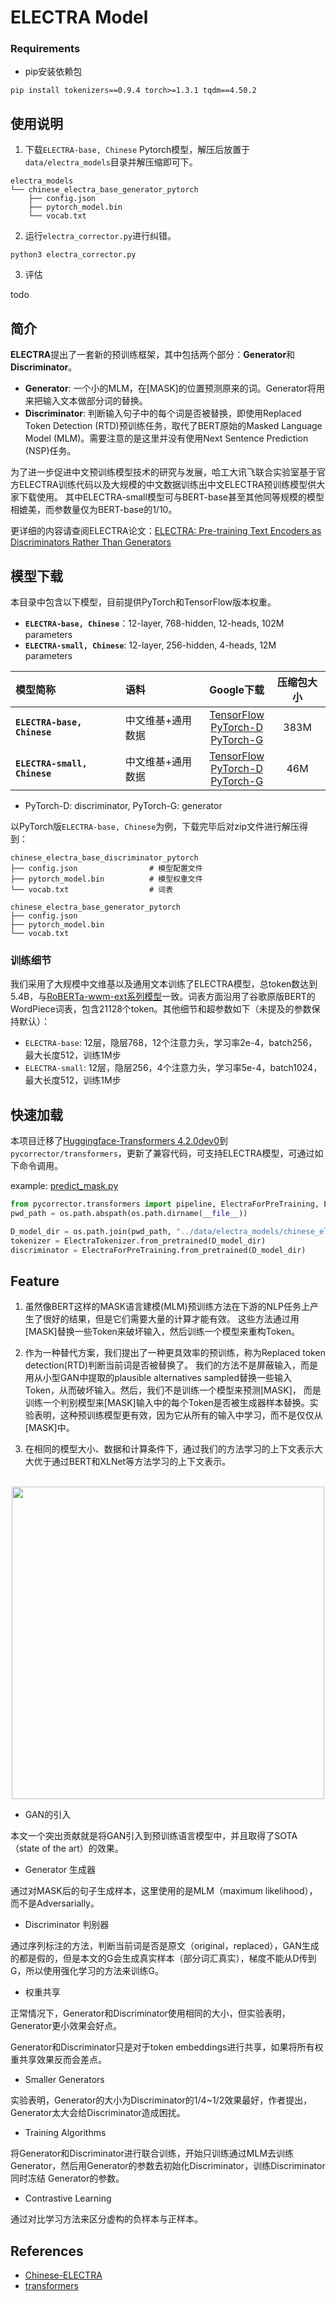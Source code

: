 # ELECTRA Model

### Requirements
* pip安装依赖包
```
pip install tokenizers==0.9.4 torch>=1.3.1 tqdm==4.50.2
```

## 使用说明


1. 下载`ELECTRA-base, Chinese` Pytorch模型，解压后放置于`data/electra_models`目录并解压缩即可下。
```
electra_models
└── chinese_electra_base_generator_pytorch
	├── config.json
	├── pytorch_model.bin
	└── vocab.txt
```

2. 运行`electra_corrector.py`进行纠错。
```
python3 electra_corrector.py
```

3. 评估

todo


## 简介
**ELECTRA**提出了一套新的预训练框架，其中包括两个部分：**Generator**和**Discriminator**。
- **Generator**: 一个小的MLM，在[MASK]的位置预测原来的词。Generator将用来把输入文本做部分词的替换。
- **Discriminator**: 判断输入句子中的每个词是否被替换，即使用Replaced Token Detection (RTD)预训练任务，取代了BERT原始的Masked Language Model (MLM)。需要注意的是这里并没有使用Next Sentence Prediction (NSP)任务。


为了进一步促进中文预训练模型技术的研究与发展，哈工大讯飞联合实验室基于官方ELECTRA训练代码以及大规模的中文数据训练出中文ELECTRA预训练模型供大家下载使用。
其中ELECTRA-small模型可与BERT-base甚至其他同等规模的模型相媲美，而参数量仅为BERT-base的1/10。

更详细的内容请查阅ELECTRA论文：[ELECTRA: Pre-training Text Encoders as Discriminators Rather Than Generators](https://openreview.net/pdf?id=r1xMH1BtvB)

## 模型下载
本目录中包含以下模型，目前提供PyTorch和TensorFlow版本权重。

* **`ELECTRA-base, Chinese`**：12-layer, 768-hidden, 12-heads, 102M parameters
* **`ELECTRA-small, Chinese`**: 12-layer, 256-hidden, 4-heads, 12M parameters


| 模型简称 | 语料 | Google下载 | 压缩包大小 |
| :------- | :--------- | :---------: | :---------: |
| **`ELECTRA-base, Chinese`** | 中文维基+通用数据 | [TensorFlow](https://drive.google.com/open?id=1FMwrs2weFST-iAuZH3umMa6YZVeIP8wD) <br/> [PyTorch-D](https://drive.google.com/open?id=1iBanmudRHLm3b4X4kL_FxccurDjL4RYe) <br/> [PyTorch-G](https://drive.google.com/open?id=1x-fcgS9GU8X51H1FFiqkh0RIDMGTTX7c) | 383M |
| **`ELECTRA-small, Chinese`** | 中文维基+通用数据 | [TensorFlow](https://drive.google.com/open?id=1uab-9T1kR9HgD2NB0Kz1JB_TdSKgJIds) <br/> [PyTorch-D](https://drive.google.com/open?id=1A1wdw41kOFC3n3AjfFTRZHQdjCL84bsg) <br/> [PyTorch-G](https://drive.google.com/open?id=1FpdHG2UowDTIepiuOiJOChrtwJSMQJ6N) | 46M |

* PyTorch-D: discriminator, PyTorch-G: generator

以PyTorch版`ELECTRA-base, Chinese`为例，下载完毕后对zip文件进行解压得到：
```
chinese_electra_base_discriminator_pytorch
├── config.json                # 模型配置文件
├── pytorch_model.bin          # 模型权重文件
└── vocab.txt                  # 词表

chinese_electra_base_generator_pytorch
├── config.json
├── pytorch_model.bin
└── vocab.txt
```

### 训练细节
我们采用了大规模中文维基以及通用文本训练了ELECTRA模型，总token数达到5.4B，与[RoBERTa-wwm-ext系列模型](https://github.com/ymcui/Chinese-BERT-wwm)一致。词表方面沿用了谷歌原版BERT的WordPiece词表，包含21128个token。其他细节和超参数如下（未提及的参数保持默认）：
- `ELECTRA-base`: 12层，隐层768，12个注意力头，学习率2e-4，batch256，最大长度512，训练1M步
- `ELECTRA-small`: 12层，隐层256，4个注意力头，学习率5e-4，batch1024，最大长度512，训练1M步


## 快速加载

本项目迁移了[Huggingface-Transformers 4.2.0dev0](https://github.com/huggingface/transformers)到`pycorrector/transformers`，更新了兼容代码，可支持ELECTRA模型，可通过如下命令调用。

example: [predict_mask.py](predict_mask.py)

```python
from pycorrector.transformers import pipeline, ElectraForPreTraining, ElectraTokenizer
pwd_path = os.path.abspath(os.path.dirname(__file__))

D_model_dir = os.path.join(pwd_path, "../data/electra_models/chinese_electra_base_discriminator_pytorch/")
tokenizer = ElectraTokenizer.from_pretrained(D_model_dir)
discriminator = ElectraForPreTraining.from_pretrained(D_model_dir)

```


## Feature

1. 虽然像BERT这样的MASK语言建模(MLM)预训练方法在下游的NLP任务上产生了很好的结果，但是它们需要大量的计算才能有效。
这些方法通过用[MASK]替换一些Token来破坏输入，然后训练一个模型来重构Token。

2. 作为一种替代方案，我们提出了一种更具效率的预训练，称为Replaced token detection(RTD)判断当前词是否被替换了。
我们的方法不是屏蔽输入，而是用从小型GAN中提取的plausible alternatives sampled替换一些输入Token，从而破坏输入。然后，我们不是训练一个模型来预测[MASK]，
而是训练一个判别模型来[MASK]输入中的每个Token是否被生成器样本替换。实验表明，这种预训练模型更有效，因为它从所有的输入中学习，而不是仅仅从[MASK]中。

3. 在相同的模型大小、数据和计算条件下，通过我们的方法学习的上下文表示大大优于通过BERT和XLNet等方法学习的上下文表示。

<p align="center">
    <br>
    <img src="../../docs/git_image/RTD.png" width="500"/>
    <br>
</p>

- GAN的引入

本文一个突出贡献就是将GAN引入到预训练语言模型中，并且取得了SOTA（state of the art）的效果。

- Generator 生成器

通过对MASK后的句子生成样本，这里使用的是MLM（maximum likelihood），而不是Adversarially。

- Discriminator 判别器

通过序列标注的方法，判断当前词是否是原文（original，replaced），GAN生成的都是假的，但是本文的G会生成真实样本（部分词汇真实），梯度不能从D传到G，所以使用强化学习的方法来训练G。

- 权重共享

正常情况下，Generator和Discriminator使用相同的大小，但实验表明，Generator更小效果会好点。

Generator和Discriminator只是对于token embeddings进行共享，如果将所有权重共享效果反而会差点。

- Smaller Generators

实验表明，Generator的大小为Discriminator的1/4~1/2效果最好，作者提出，Generator太大会给Discriminator造成困扰。

- Training Algorithms

将Generator和Discriminator进行联合训练，开始只训练通过MLM去训练Generator，然后用Generator的参数去初始化Discriminator，训练Discriminator同时冻结 Generator的参数。

- Contrastive Learning

通过对比学习方法来区分虚构的负样本与正样本。

## References
* [Chinese-ELECTRA](https://github.com/ymcui/Chinese-ELECTRA)
* [transformers](https://github.com/huggingface/transformers)